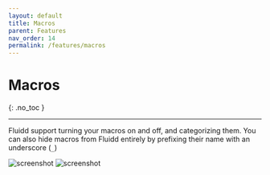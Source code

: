 ```yaml
---
layout: default
title: Macros
parent: Features
nav_order: 14
permalink: /features/macros
---
```


# Macros
{: .no_toc }

---

Fluidd support turning your macros on and off, and categorizing them. You can
also hide macros from Fluidd entirely by prefixing their name with an
underscore (`_`)

![screenshot](/assets/images/macros2.png)
![screenshot](/assets/images/macros1.png)

